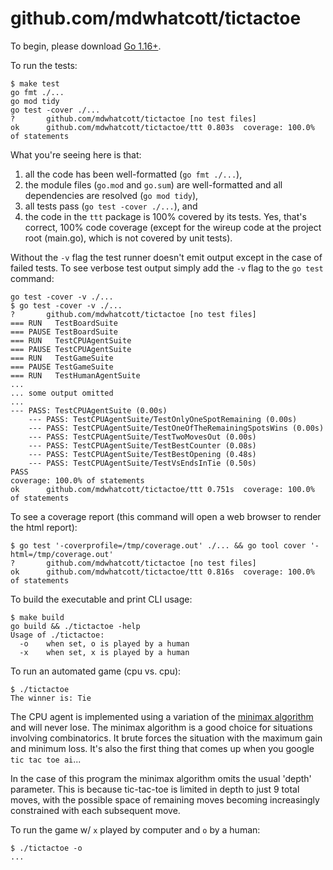 # github.com/mdwhatcott/tictactoe

To begin, please download [Go 1.16+](https://golang.org/dl/).

To run the tests:

```
$ make test
go fmt ./...
go mod tidy
go test -cover ./...
?   	github.com/mdwhatcott/tictactoe	[no test files]
ok  	github.com/mdwhatcott/tictactoe/ttt	0.803s	coverage: 100.0% of statements
```

What you're seeing here is that:

1. all the code has been well-formatted (`go fmt ./...`), 
2. the module files (`go.mod` and `go.sum`) are well-formatted and all dependencies are resolved (`go mod tidy`), 
3. all tests pass (`go test -cover ./...`), and 
4. the code in the `ttt` package is 100% covered by its tests. Yes, that's correct, 100% code coverage (except for the wireup code at the project root (main.go), which is not covered by unit tests). 

Without the `-v` flag the test runner doesn't emit output except in the case of failed tests. To see verbose test output simply add the `-v` flag to the `go test` command:

```
go test -cover -v ./...
$ go test -cover -v ./...
?   	github.com/mdwhatcott/tictactoe	[no test files]
=== RUN   TestBoardSuite
=== PAUSE TestBoardSuite
=== RUN   TestCPUAgentSuite
=== PAUSE TestCPUAgentSuite
=== RUN   TestGameSuite
=== PAUSE TestGameSuite
=== RUN   TestHumanAgentSuite
...
... some output omitted
...
--- PASS: TestCPUAgentSuite (0.00s)
    --- PASS: TestCPUAgentSuite/TestOnlyOneSpotRemaining (0.00s)
    --- PASS: TestCPUAgentSuite/TestOneOfTheRemainingSpotsWins (0.00s)
    --- PASS: TestCPUAgentSuite/TestTwoMovesOut (0.00s)
    --- PASS: TestCPUAgentSuite/TestBestCounter (0.08s)
    --- PASS: TestCPUAgentSuite/TestBestOpening (0.48s)
    --- PASS: TestCPUAgentSuite/TestVsEndsInTie (0.50s)
PASS
coverage: 100.0% of statements
ok  	github.com/mdwhatcott/tictactoe/ttt	0.751s	coverage: 100.0% of statements
```

To see a coverage report (this command will open a web browser to render the html report):

```
$ go test '-coverprofile=/tmp/coverage.out' ./... && go tool cover '-html=/tmp/coverage.out'
?   	github.com/mdwhatcott/tictactoe	[no test files]
ok  	github.com/mdwhatcott/tictactoe/ttt	0.816s	coverage: 100.0% of statements
```

To build the executable and print CLI usage:

```
$ make build
go build && ./tictactoe -help
Usage of ./tictactoe:
  -o	when set, o is played by a human
  -x	when set, x is played by a human
```

To run an automated game (cpu vs. cpu):

```
$ ./tictactoe
The winner is: Tie
```

The CPU agent is implemented using a variation of the [minimax algorithm](https://en.wikipedia.org/wiki/Minimax) and will never lose. The minimax algorithm is a good choice for situations involving combinatorics. It brute forces the situation with the maximum gain and minimum loss. It's also the first thing that comes up when you google `tic tac toe ai`...

In the case of this program the minimax algorithm omits the usual 'depth' parameter. This is because tic-tac-toe is limited in depth to just 9 total moves, with the possible space of remaining moves becoming increasingly constrained with each subsequent move.

To run the game w/ `x` played by computer and `o` by a human:

```
$ ./tictactoe -o
...
```
